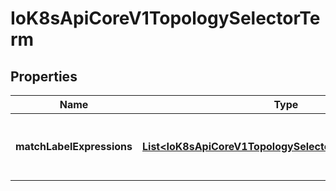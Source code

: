 
# IoK8sApiCoreV1TopologySelectorTerm

## Properties
Name | Type | Description | Notes
------------ | ------------- | ------------- | -------------
**matchLabelExpressions** | [**List&lt;IoK8sApiCoreV1TopologySelectorLabelRequirement&gt;**](IoK8sApiCoreV1TopologySelectorLabelRequirement.md) | A list of topology selector requirements by labels. |  [optional]



